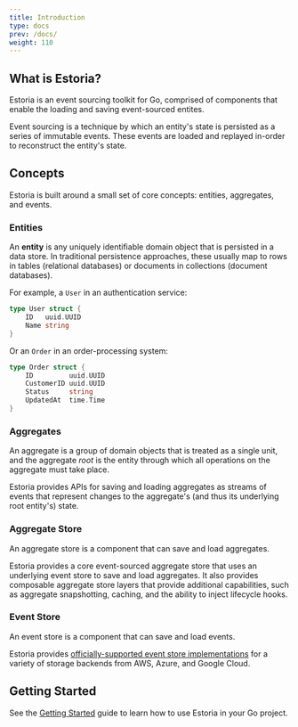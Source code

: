```yaml
---
title: Introduction
type: docs
prev: /docs/
weight: 110
---
```


## What is Estoria?

Estoria is an event sourcing toolkit for Go, comprised of components that enable the loading and saving event-sourced entites.

Event sourcing is a technique by which an entity's state is persisted as a series of immutable events. These events are loaded and replayed in-order to reconstruct the entity's state.

## Concepts

Estoria is built around a small set of core concepts: entities, aggregates, and events.

### Entities

An **entity** is any uniquely identifiable domain object that is persisted in a data store. In traditional persistence approaches, these usually map to rows in tables (relational databases) or documents in collections (document databases).

For example, a `User` in an authentication service:

```go
type User struct {
    ID   uuid.UUID
    Name string
}
```

Or an `Order` in an order-processing system:

```go
type Order struct {
    ID         uuid.UUID
    CustomerID uuid.UUID
    Status     string
    UpdatedAt  time.Time
}
```

### Aggregates

An aggregate is a group of domain objects that is treated as a single unit, and the aggregate _root_ is the entity through which all operations on the aggregate must take place.

Estoria provides APIs for saving and loading aggregates as streams of events that represent changes to the aggregate's (and thus its underlying root entity's) state.

### Aggregate Store

An aggregate store is a component that can save and load aggregates.

Estoria provides a core event-sourced aggregate store that uses an underlying event store to save and load aggregates. It also provides composable aggregate store layers that provide additional capabilities, such as aggregate snapshotting, caching, and the ability to inject lifecycle hooks.

### Event Store

An event store is a component that can save and load events.

Estoria provides [officially-supported event store implementations](../component_library/#event-store-implementations) for a variety of storage backends from AWS, Azure, and Google Cloud.

## Getting Started

See the [Getting Started](../getting-started) guide to learn how to use Estoria in your Go project.
